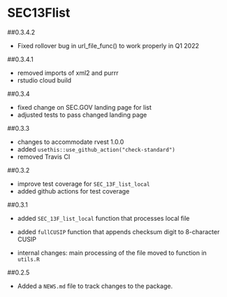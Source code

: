 # SEC13Flist 

##0.3.4.2

* Fixed rollover bug in url_file_func() to work properly in Q1 2022

##0.3.4.1

* removed imports of xml2 and purrr
* rstudio cloud build

##0.3.4

* fixed change on SEC.GOV landing page for list
* adjusted tests to pass changed landing page

##0.3.3

* changes to accommodate rvest 1.0.0
* added `usethis::use_github_action("check-standard")`
* removed Travis CI

##0.3.2

* improve test coverage for `SEC_13F_list_local`
* added github actions for test coverage

##0.3.1

* added `SEC_13F_list_local` function that processes local file
* added `fullCUSIP` function that appends checksum digit to 8-character CUSIP

* internal changes: main processing of the file moved to function in `utils.R`

##0.2.5

* Added a `NEWS.md` file to track changes to the package.
